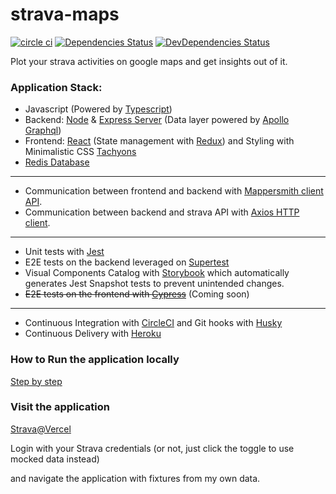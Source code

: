 # strava-maps

[![circle ci][circle-image]][circle-url]
[![Dependencies Status][david-image]][david-url]
[![DevDependencies Status][dev-david-image]][dev-david-url]

Plot your strava activities on google maps and get insights out of it.

### Application Stack:

- Javascript (Powered by [Typescript](https://www.typescriptlang.org/))
- Backend: [Node](https://nodejs.org/en/) & [Express Server](https://expressjs.com/) (Data layer powered by [Apollo Graphql](https://www.apollographql.com/))
- Frontend: [React](https://reactjs.org/) (State management with [Redux](https://redux.js.org/)) and Styling with Minimalistic CSS [Tachyons](https://tachyons.io/)
- [Redis Database](https://redis.io/)

---

- Communication between frontend and backend with [Mappersmith client API](https://github.com/tulios/mappersmith).
- Communication between backend and strava API with [Axios HTTP client](https://github.com/axios/axios).

---

- Unit tests with [Jest](https://jestjs.io/)
- E2E tests on the backend leveraged on [Supertest](https://github.com/visionmedia/supertest)
- Visual Components Catalog with [Storybook](https://storybook.js.org/) which automatically generates Jest Snapshot tests to prevent unintended changes.
- ~~E2E tests on the frontend with [Cypress](https://www.cypress.io/)~~ (Coming soon)

---

- Continuous Integration with [CircleCI](https://circleci.com/) and Git hooks with [Husky](https://github.com/typicode/husky)
- Continuous Delivery with [Heroku](https://www.heroku.com/)

### How to Run the application locally

[Step by step](docs/localEnvironment.md)

### Visit the application

[Strava@Vercel](https://strava.tokarnia.tech/)

Login with your Strava credentials (or not, just click the toggle to use mocked data instead)

and navigate the application with fixtures from my own data.

[circle-image]: https://img.shields.io/circleci/build/github/marcelotokarnia/strava-maps/master?style=plastic&token=28616685180a7b8823786c1e00e0f2fae8ee4172
[circle-url]: https://circleci.com/gh/marcelotokarnia/strava-maps
[david-image]: https://david-dm.org/marcelotokarnia/strava-maps/status.svg
[david-url]: https://david-dm.org/marcelotokarnia/strava-maps
[dev-david-image]: https://david-dm.org/marcelotokarnia/strava-maps/dev-status.svg
[dev-david-url]: https://david-dm.org/marcelotokarnia/strava-maps?type=dev
